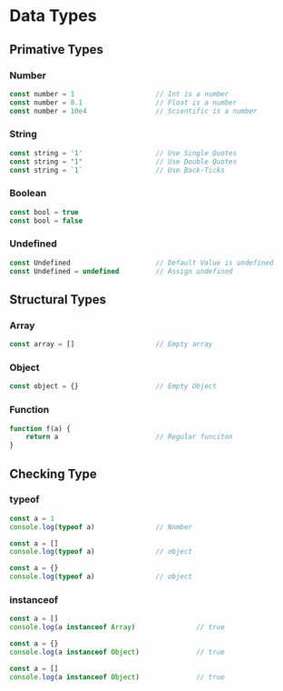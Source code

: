 # Data Types

## Primative Types
### Number
```js
const number = 1                    // Int is a number
const number = 0.1                  // Float is a number
const number = 10e4                 // Scientific is a number
```

### String
```js
const string = '1'                  // Use Single Quotes
const string = "1"                  // Use Double Quotes
const string = `1`                  // Use Back-Ticks
```

### Boolean
```js
const bool = true
const bool = false
```

### Undefined
```js
const Undefined                     // Default Value is undefined
const Undefined = undefined         // Assign undefined
```

## Structural Types
### Array
```js
const array = []                    // Empty array
```

### Object
```js
const object = {}                   // Empty Object
```

### Function
```js
function f(a) { 
    return a                        // Regular funciton
}
```

## Checking Type
### typeof
```js
const a = 1
console.log(typeof a)               // Nnmber

const a = []
console.log(typeof a)               // object

const a = {}
console.log(typeof a)               // object
```

### instanceof
```js
const a = []
console.log(a instanceof Array)               // true

const a = {}
console.log(a instanceof Object)              // true

const a = []
console.log(a instanceof Object)              // true
```